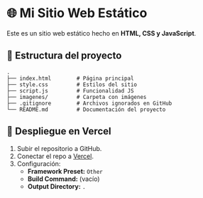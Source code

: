 # 🌐 Mi Sitio Web Estático

Este es un sitio web estático hecho en **HTML, CSS y JavaScript**.  

## 📂 Estructura del proyecto

```
.
├── index.html        # Página principal
├── style.css         # Estilos del sitio
├── script.js         # Funcionalidad JS
├── imagenes/         # Carpeta con imágenes
├── .gitignore        # Archivos ignorados en GitHub
└── README.md         # Documentación del proyecto
```

## 🚀 Despliegue en Vercel

1. Subir el repositorio a GitHub.
2. Conectar el repo a [Vercel](https://vercel.com/).
3. Configuración:
   - **Framework Preset:** `Other`
   - **Build Command:** (vacío)
   - **Output Directory:** `.`
